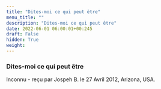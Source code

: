 ```yaml
---
title: "Dites-moi ce qui peut être"
menu_title: ""
description: "Dites-moi ce qui peut être"
date: 2022-06-01 06:00:01+00:245
draft: False
hidden: True
weight:
---
```

### Dites-moi ce qui peut être

Inconnu - reçu par Jospeh B. le 27 Avril 2012, Arizona, USA.



